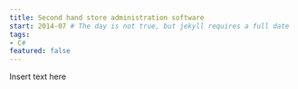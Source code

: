 ```yaml
---
title: Second hand store administration software
start: 2014-07 # The day is not true, but jekyll requires a full date
tags:
- C#
featured: false
---
```


Insert text here

<!--more-->
